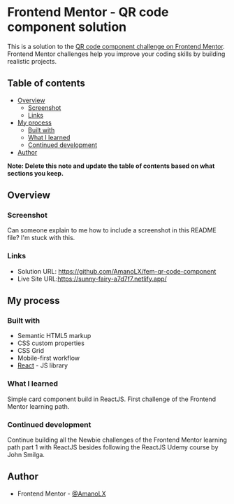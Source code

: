 # Frontend Mentor - QR code component solution

This is a solution to the [QR code component challenge on Frontend Mentor](https://www.frontendmentor.io/challenges/qr-code-component-iux_sIO_H). Frontend Mentor challenges help you improve your coding skills by building realistic projects.

## Table of contents

- [Overview](#overview)
  - [Screenshot](#screenshot)
  - [Links](#links)
- [My process](#my-process)
  - [Built with](#built-with)
  - [What I learned](#what-i-learned)
  - [Continued development](#continued-development)
- [Author](#author)

**Note: Delete this note and update the table of contents based on what sections you keep.**

## Overview

### Screenshot

Can someone explain to me how to include a screenshot in this README file? I'm stuck with this.

### Links

- Solution URL: https://github.com/AmanoLX/fem-qr-code-component
- Live Site URL:https://sunny-fairy-a7d7f7.netlify.app/

## My process

### Built with

- Semantic HTML5 markup
- CSS custom properties
- CSS Grid
- Mobile-first workflow
- [React](https://reactjs.org/) - JS library

### What I learned

Simple card component build in ReactJS. First challenge of the Frontend Mentor learning path.

### Continued development

Continue building all the Newbie challenges of the Frontend Mentor learning path part 1 with ReactJS besides following the ReactJS Udemy course by John Smilga.

## Author

- Frontend Mentor - [@AmanoLX](https://www.frontendmentor.io/profile/AmanoLX)
